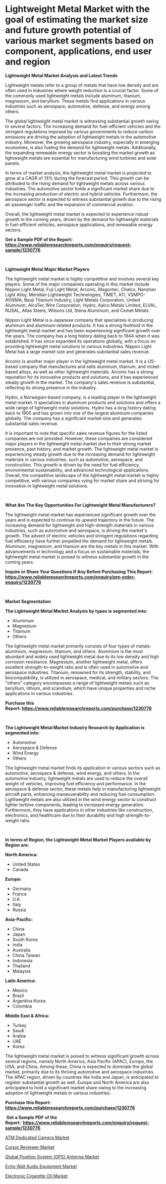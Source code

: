<p><h1>Lightweight Metal Market with the goal of estimating the market size and future growth potential of various market segments based on component, applications, end user and region</h1></p><p><strong>Lightweight Metal Market Analysis and Latest Trends</strong></p>
<p><p>Lightweight metals refer to a group of metals that have low density and are often used in industries where weight reduction is a crucial factor. Some of the commonly used lightweight metals include aluminum, titanium, magnesium, and beryllium. These metals find applications in various industries such as aerospace, automotive, defense, and energy among others.</p><p>The global lightweight metal market is witnessing substantial growth owing to several factors. The increasing demand for fuel-efficient vehicles and the stringent regulations imposed by various governments to reduce carbon emissions are driving the adoption of lightweight metals in the automotive industry. Moreover, the growing aerospace industry, especially in emerging economies, is also fueling the demand for lightweight metals. Additionally, the expanding renewable energy sector is boosting the market growth as lightweight metals are essential for manufacturing wind turbines and solar panels.</p><p>In terms of market analysis, the lightweight metal market is projected to grow at a CAGR of 13% during the forecast period. This growth can be attributed to the rising demand for lightweight metals across various industries. The automotive sector holds a significant market share due to the increasing production of electric and hybrid vehicles. Furthermore, the aerospace sector is expected to witness substantial growth due to the rising air passenger traffic and the expansion of commercial aviation.</p><p>Overall, the lightweight metal market is expected to experience robust growth in the coming years, driven by the demand for lightweight materials in fuel-efficient vehicles, aerospace applications, and renewable energy sectors.</p></p>
<p><strong>Get a Sample PDF of the Report:&nbsp; <a href="https://www.reliableresearchreports.com/enquiry/request-sample/1230776">https://www.reliableresearchreports.com/enquiry/request-sample/1230776</a></strong></p>
<p>&nbsp;</p>
<p><strong>Lightweight Metal Major Market Players</strong></p>
<p><p>The lightweight metal market is highly competitive and involves several key players. Some of the major companies operating in this market include Nippon Light Metal, Fuji Light Metal, Arconic, Magontec, Chalco, Nanshan Light Alloy, Meridian Lightweight Technologies, TIMET, ATI, VSMPO-AVISMA, Baoji Titanium Industry, Light Metals Corporation, United Aluminum, AlcoTec Wire Corporation, Hydro, Aalco Metals Limited, ELVAL, RUSAL, Atlas Steels, Wilsons Ltd, Stena Aluminium, and Comet Metals.</p><p>Nippon Light Metal is a Japanese company that specializes in producing aluminum and aluminum-related products. It has a strong foothold in the lightweight metal market and has been experiencing significant growth over the years. The company has a long history dating back to 1944 when it was established. It has since expanded its operations globally, with a focus on providing lightweight metal solutions to various industries. Nippon Light Metal has a large market size and generates substantial sales revenue.</p><p>Arconic is another major player in the lightweight metal market. It is a US-based company that manufactures and sells aluminum, titanium, and nickel-based alloys, as well as other lightweight materials. Arconic has a strong reputation for its innovative products and solutions, and it has experienced steady growth in the market. The company's sales revenue is substantial, reflecting its strong presence in the industry.</p><p>Hydro, a Norwegian-based company, is a leading player in the lightweight metal market. It specializes in aluminum products and solutions and offers a wide range of lightweight metal solutions. Hydro has a long history dating back to 1905 and has grown into one of the largest aluminum companies globally. The company has a significant market size and generates substantial sales revenue.</p><p>It is important to note that specific sales revenue figures for the listed companies are not provided. However, these companies are considered major players in the lightweight metal market due to their strong market presence, past history, and market growth. The lightweight metal market is experiencing steady growth due to the increasing demand for lightweight materials in various industries, such as automotive, aerospace, and construction. This growth is driven by the need for fuel efficiency, environmental sustainability, and advanced technological applications. Overall, the competitive landscape of the lightweight metal market is highly competitive, with various companies vying for market share and striving for innovation in lightweight metal solutions.</p></p>
<p>&nbsp;</p>
<p><strong>What Are The Key Opportunities For Lightweight Metal Manufacturers?</strong></p>
<p><p>The lightweight metal market has experienced significant growth over the years and is expected to continue its upward trajectory in the future. The increasing demand for lightweight and high-strength materials in various industries, such as automotive and aerospace, is driving the market's growth. The advent of electric vehicles and stringent regulations regarding fuel efficiency have further propelled the demand for lightweight metals. Aluminum, magnesium, and titanium are the key metals in this market. With advancements in technology and a focus on sustainable materials, the lightweight metal market is poised to witness substantial growth in the coming years.</p></p>
<p><strong>Inquire or Share Your Questions If Any Before Purchasing This Report: <a href="https://www.reliableresearchreports.com/enquiry/pre-order-enquiry/1230776">https://www.reliableresearchreports.com/enquiry/pre-order-enquiry/1230776</a></strong></p>
<p>&nbsp;</p>
<p><strong>Market Segmentation</strong></p>
<p><strong>The Lightweight Metal Market Analysis by types is segmented into:</strong></p>
<p><ul><li>Aluminium</li><li>Magnesium</li><li>Titanium</li><li>Others</li></ul></p>
<p><p>The lightweight metal market primarily consists of four types of metals: aluminium, magnesium, titanium, and others. Aluminium is the most abundant and widely used lightweight metal due to its low density and high corrosion resistance. Magnesium, another lightweight metal, offers excellent strength-to-weight ratio and is often used in automotive and aerospace industries. Titanium, renowned for its strength, stability, and biocompatibility, is utilized in aerospace, medical, and military sectors. The "others" category encompasses a range of lightweight metals such as beryllium, lithium, and scandium, which have unique properties and niche applications in various industries.</p></p>
<p><strong>Purchase this Report:&nbsp;<a href="https://www.reliableresearchreports.com/purchase/1230776">https://www.reliableresearchreports.com/purchase/1230776</a></strong></p>
<p>&nbsp;</p>
<p><strong>The Lightweight Metal Market Industry Research by Application is segmented into:</strong></p>
<p><ul><li>Automotive</li><li>Aerospace & Defense</li><li>Wind Energy</li><li>Others</li></ul></p>
<p><p>The lightweight metal market finds its application in various sectors such as automotive, aerospace & defense, wind energy, and others. In the automotive industry, lightweight metals are used to reduce the overall weight of vehicles, improving fuel efficiency and performance. In the aerospace & defense sector, these metals help in manufacturing lightweight aircraft parts, enhancing maneuverability and reducing fuel consumption. Lightweight metals are also utilized in the wind energy sector to construct lighter turbine components, leading to increased energy generation. Furthermore, they have applications in other industries like construction, electronics, and healthcare due to their durability and high strength-to-weight ratio.</p></p>
<p>&nbsp;</p>
<p><strong>In terms of Region, the Lightweight Metal Market Players available by Region are:</strong></p>
<p>
    <p> <strong> North America: </strong>
        <ul>
            <li>United States</li>
            <li>Canada</li>
        </ul>
        </p> 
    <p> <strong> Europe: </strong>
        <ul>
            <li>Germany</li>
            <li>France</li>
            <li>U.K.</li>
            <li>Italy</li>
            <li>Russia</li>
        </ul>
        </p> 
    <p> <strong> Asia-Pacific: </strong>
        <ul>
            <li>China</li>
            <li>Japan</li>
            <li>South Korea</li>
            <li>India</li>
            <li>Australia</li>
            <li>China Taiwan</li>
            <li>Indonesia</li>
            <li>Thailand</li>
            <li>Malaysia</li>
        </ul>
        </p> 
    <p> <strong> Latin America: </strong>
        <ul>
            <li>Mexico</li>
            <li>Brazil</li>
            <li>Argentina Korea</li>
            <li>Colombia</li>
        </ul>
        </p> 
    <p> <strong> Middle East & Africa: </strong>
        <ul>
            <li>Turkey</li>
            <li>Saudi</li>
            <li>Arabia</li>
            <li>UAE</li>
            <li>Korea</li>
        </ul>
    </p>
    </p>
<p><p>The lightweight metal market is poised to witness significant growth across several regions, namely North America, Asia Pacific (APAC), Europe, the USA, and China. Among these, China is expected to dominate the global market, primarily due to its thriving automotive and aerospace industries. The APAC region, driven by countries like India and Japan, is anticipated to register substantial growth as well. Europe and North America are also anticipated to hold a significant market share owing to the increasing adoption of lightweight metals in various industries.</p></p>
<p><strong>Purchase this Report: <a href="https://www.reliableresearchreports.com/purchase/1230776">https://www.reliableresearchreports.com/purchase/1230776</a></strong></p>
<p>&nbsp;<strong>Get a Sample PDF of the Report:&nbsp;&nbsp;<a href="https://www.reliableresearchreports.com/enquiry/request-sample/1230776">https://www.reliableresearchreports.com/enquiry/request-sample/1230776</a></strong></p>
<p><strong></strong></p>
<p><p><a href="https://medium.com/@ivaschinner/atm-dedicated-camera-market-trends-and-market-analysis-forecasted-for-period-2023-2030-2c182b287104">ATM Dedicated Camera Market</a></p><p><a href="https://medium.com/@dariodooley/cursor-reviewer-market-the-key-to-successful-business-strategy-forecast-till-2030-0cb51fcaecdd">Cursor Reviewer Market</a></p><p><a href="https://medium.com/@vallieemard78/global-position-system-gps-antenna-market-insights-into-market-cagr-market-trends-and-growth-620a04bf38d1">Global Position System (GPS) Antenna Market</a></p><p><a href="https://medium.com/@kanew14036/echo-wall-audio-equipment-market-size-market-outlook-and-market-forecast-2023-to-2030-2ab0c1d84da7">Echo Wall Audio Equipment Market</a></p><p><a href="https://medium.com/@scanw41036/decoding-electronic-cigarette-oil-market-metrics-market-share-trends-and-growth-patterns-fbf5915553ed">Electronic Cigarette Oil Market</a></p></p>